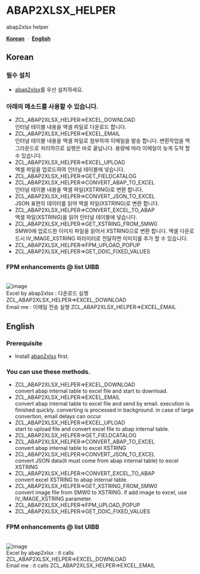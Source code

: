 # ABAP2XLSX_HELPER
abap2xlsx helper

[**Korean**](#korean)
&nbsp;·&nbsp;
[**English**](#english)

## Korean
### 필수 설치
- [abap2xlsx](https://github.com/sapmentors/abap2xlsx)를 우선 설치하세요.
### 아래의 메소드를 사용할 수 있습니다.
- ZCL_ABAP2XLSX_HELPER=>EXCEL_DOWNLOAD
<BR>인터널 테이블 내용을 엑셀 파일로 다운로드 합니다.<BR>
- ZCL_ABAP2XLSX_HELPER=>EXCEL_EMAIL
<BR>인터널 테이블 내용을 엑셀 파일로 첨부하여 이메일을 발송 합니다. 변환작업을 백그라운드로 처리하므로 실행은 바로 끝납니다. 용량에 따라 이메일이 늦게 도착 할 수 있습니다.<BR>
- ZCL_ABAP2XLSX_HELPER=>EXCEL_UPLOAD
<BR>엑셀 파일을 업로드하여 인터널 테이블에 넣습니다.<BR>
- ZCL_ABAP2XLSX_HELPER=>GET_FIELDCATALOG
- ZCL_ABAP2XLSX_HELPER=>CONVERT_ABAP_TO_EXCEL
<BR>인터널 테이블 내용을 엑셀 파일(XSTRING)로 변환 합니다.<BR>
- ZCL_ABAP2XLSX_HELPER=>CONVERT_JSON_TO_EXCEL
<BR>JSON 표현의 데이터를 읽어 엑셀 파일(XSTRING)로 변환 합니다.<BR>
- ZCL_ABAP2XLSX_HELPER=>CONVERT_EXCEL_TO_ABAP
<BR>엑셀 파일(XSTRING)을 읽어 인터널 테이블에 넣습니다.<BR>
- ZCL_ABAP2XLSX_HELPER=>GET_XSTRING_FROM_SMW0
<BR>SMW0에 업로드한 이미지 파일을 읽어서 XSTRING으로 변환 합니다. 엑셀 다운로드시 IV_IMAGE_XSTRING 파라미터로 전달하면 이미지를 추가 할 수 있습니다.<BR>
- ZCL_ABAP2XLSX_HELPER=>FPM_UPLOAD_POPUP
- ZCL_ABAP2XLSX_HELPER=>GET_DDIC_FIXED_VALUES

### FPM enhancements @ list UIBB
<BR>![image](https://user-images.githubusercontent.com/75079431/124207191-ebb66380-db1f-11eb-8b1e-1f6cc0466a16.png)
<BR>Excel by abap2xlsx : 다운로드 실행 ZCL_ABAP2XLSX_HELPER=>EXCEL_DOWNLOAD
<BR>Email me : 이메일 전송 실행 ZCL_ABAP2XLSX_HELPER=>EXCEL_EMAIL
<BR>

  
## English
### Prerequisite
- Install [abap2xlsx](https://github.com/sapmentors/abap2xlsx) first.
### You can use these methods.
- ZCL_ABAP2XLSX_HELPER=>EXCEL_DOWNLOAD
<BR>convert abap internal table to excel file and start to download.<BR>
- ZCL_ABAP2XLSX_HELPER=>EXCEL_EMAIL
<BR>convert abap internal table to excel file and send by email. execution is finished quickly. converting is processed in background. in case of large convertion, email delays can occur<BR>
- ZCL_ABAP2XLSX_HELPER=>EXCEL_UPLOAD
<BR>start to upload file and convert excel file to abap internal table.<BR>
- ZCL_ABAP2XLSX_HELPER=>GET_FIELDCATALOG
- ZCL_ABAP2XLSX_HELPER=>CONVERT_ABAP_TO_EXCEL
<BR>convert abap internal table to excel XSTRING<BR>
- ZCL_ABAP2XLSX_HELPER=>CONVERT_JSON_TO_EXCEL
<BR>convert JSON data(it must come from abap internal table) to excel XSTRING<BR>
- ZCL_ABAP2XLSX_HELPER=>CONVERT_EXCEL_TO_ABAP
<BR>convert excel XSTRING to abap internal table.<BR>
- ZCL_ABAP2XLSX_HELPER=>GET_XSTRING_FROM_SMW0
<BR>convert image file from SMW0 to XSTRING. if add image to excel, use IV_IMAGE_XSTRING parameter.<BR>
- ZCL_ABAP2XLSX_HELPER=>FPM_UPLOAD_POPUP
- ZCL_ABAP2XLSX_HELPER=>GET_DDIC_FIXED_VALUES

### FPM enhancements @ list UIBB
<BR>![image](https://user-images.githubusercontent.com/75079431/124207191-ebb66380-db1f-11eb-8b1e-1f6cc0466a16.png)
<BR>Excel by abap2xlsx : it calls ZCL_ABAP2XLSX_HELPER=>EXCEL_DOWNLOAD
<BR>Email me : it calls ZCL_ABAP2XLSX_HELPER=>EXCEL_EMAIL
<BR>

